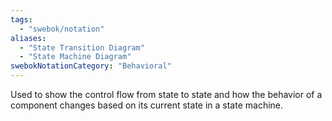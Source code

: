 ```yaml
---
tags:
  - "swebok/notation"
aliases:
  - "State Transition Diagram"
  - "State Machine Diagram"
swebokNotationCategory: "Behavioral"
---
```

Used to show the control flow from state to state and how the behavior of a component changes based on its current state in a state machine.